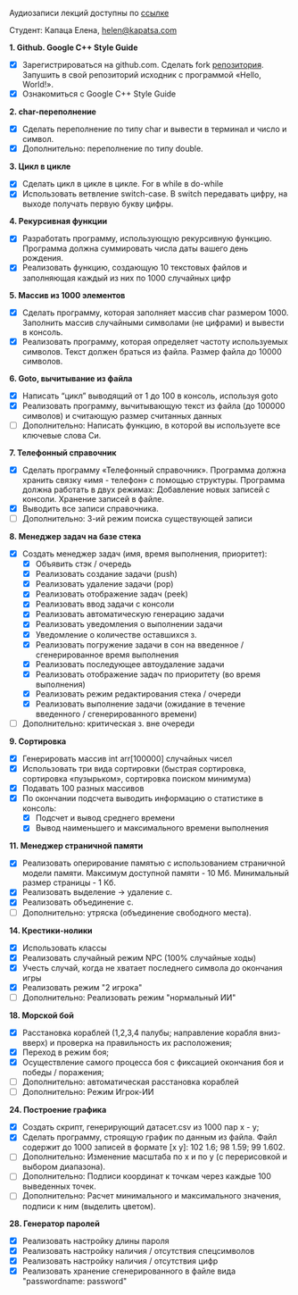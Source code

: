 Аудиозаписи лекций доступны по [ссылке](https://cloud.mail.ru/public/3nZm/3XHt67D9m)

Студент: Капаца Елена, [helen@kapatsa.com](mailto:helen@kapatsa.com)

**1. Github. Google C++ Style Guide**
- [x] Зарегистрироваться на github.сom. Сделать fork [репозитория](https://github.com/BestHatzker/C-C-Qt-course). Запушить в свой репозиторий исходник c программой «Hello, World!».
- [x] Ознакомиться с Google C++ Style Guide

**2. char-переполнение**
- [x] Сделать переполнение по типу char и вывести в терминал и число и символ.
- [x] Дополнительно: переполнение по типу double.

**3. Цикл в цикле**
- [x] Сделать цикл в цикле в цикле. For в while в do-while
- [x] Использовать ветвление switch-case. В switch передавать цифру, на выходе получать первую букву цифры.

**4. Рекурсивная функции**
- [x] Разработать программу, использующую рекурсивную функцию. Программа должна суммировать числа даты вашего день рождения.
- [x] Реализовать функцию, создающую 10 текстовых файлов и заполняющая каждый из них по 1000 случайных цифр

**5. Массив из 1000 элементов**
- [x] Сделать программу, которая заполняет массив char размером 1000. Заполнить массив случайными символами (не цифрами) и вывести в консоль.
- [x] Реализовать программу, которая определяет частоту используемых символов. Текст должен браться из файла. Размер файла до 10000 символов.

**6. Goto, вычитывание из файла**
- [x] Написать “цикл” выводящий от 1 до 100 в консоль, используя goto
- [x] Реализовать программу, вычитывающую текст из файла (до 100000 символов) и считающую размер считанных данных
- [ ] Дополнительно: Написать функцию, в которой вы используете все ключевые слова Си.

**7. Телефонный справочник**
- [x] Сделать программу «Телефонный справочник». Программа должна хранить связку «имя - телефон» с помощью структуры. Программа должна работать в двух режимах: Добавление новых записей с консоли. Хранение записей в файле.
- [x] Выводить все записи справочника.
- [ ] Дополнительно: 3-ий режим поиска существующей записи

**8. Менеджер задач на базе стека**
- [x] Создать менеджер задач (имя, время выполнения, приоритет):
    - [x] Объявить стэк / очередь
    - [x] Реализовать создание задачи (push)
    - [x] Реализовать удаление задачи (pop)
    - [x] Реализовать отображение задач (peek)
    - [x] Реализовать ввод задачи с консоли
    - [x] Реализовать автоматическую генерацию задачи
    - [x] Реализовать уведомления о выполнении задачи
    - [x] Уведомление о количестве оставшихся з.
    - [x] Реализовать погружение задачи в сон на введенное / сгенерированное время выполнения
    - [x] Реализовать последующее автоудаление задачи
    - [x] Реализовать отображение задач по приоритету (во время выполнения)
    - [x] Реализовать режим редактирования стека / очереди
    - [x] Реализовать выполнение задачи (ожидание в течение введенного / сгенерированного времени)
- [ ] Дополнительно: критическая з. вне очереди

**9. Сортировка**
- [x] Генерировать массив int arr[100000] случайных чисел
- [x] Использовать три вида сортировки (быстрая сортировка, сортировка «пузырьком», сортировка поиском минимума)
- [x] Подавать 100 разных массивов
- [x] По окончании подсчета выводить информацию о статистике в консоль: 
    - [x] Подсчет и вывод среднего времени
    - [x] Вывод наименьшего и максимального времени выполнения

**11. Менеджер страничной памяти**
- [x] Реализовать оперирование памятью с использованием страничной модели памяти. Максимум доступной памяти - 10 Мб. Минимальный размер страницы - 1 Кб. 
- [x] Реализовать выделение -> удаление с.
- [x] Реализовать объединение с.
- [ ] Дополнительно: утряска (объединение свободного места).

**14. Крестики-нолики**
- [x] Использовать классы
- [x] Реализовать случайный режим NPC (100% случайные ходы)
- [x] Учесть случай, когда не хватает последнего символа до окончания игры
- [x] Реализовать режим "2 игрока"
- [ ] Дополнительно: Реализовать режим "нормальный ИИ"

**18. Морской бой**
- [x] Расстановка кораблей (1,2,3,4 палубы; направление корабля вниз-вверх) и проверка на правильность их расположения;
- [x] Переход в режим боя;
- [x] Осуществление самого процесса боя с фиксацией окончания боя и победы / поражения;
- [ ] Дополнительно: автоматическая расстановка кораблей
- [ ] Дополнительно: Режим Игрок-ИИ

**24. Построение графика**
- [x] Создать скрипт, генерирующий датасет.csv из 1000 пар x - y;
- [x] Сделать программу, строящую график по данным из файла. Файл содержит до 1000 записей в формате [х у]: 102 1.6; 98 1.59; 99 1.602.
- [ ] Дополнительно: Изменение масштаба по х и по у (c перерисовкой и выбором диапазона).
- [ ] Дополнительно: Подписи координат к точкам через каждые 100 выведенных точек.
- [ ] Дополнительно: Расчет минимального и максимального значения, подписи к ним (выделить цветом).

**28. Генератор паролей**
- [x] Реализовать настройку длины пароля
- [x] Реализовать настройку наличия / отсутствия спецсимволов
- [x] Реализовать настройку наличия / отсутствия цифр
- [x] Реализовать хранение сгенерированного в файле вида "passwordname: password"
